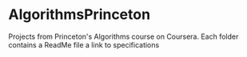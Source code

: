 # AlgorithmsPrinceton
Projects from Princeton's Algorithms course on Coursera. 
Each folder contains a ReadMe file a link to specifications 
